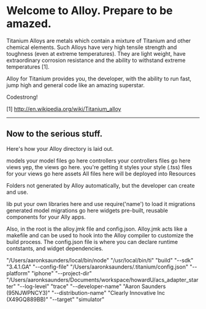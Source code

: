 Welcome to Alloy. Prepare to be amazed.
========================================

Titanium Alloys are metals which contain a mixture of Titanium and other chemical elements. Such Alloys have very high tensile strength and toughness (even at extreme temperatures). They are light weight, have extraordinary corrosion resistance and the ability to withstand extreme temperatures [1].  

Alloy for Titanium provides you, the developer, with the ability to run fast, jump high and general code like an amazing superstar. 

Codestrong!

[1] http://en.wikipedia.org/wiki/Titanium_alloy

-------------------------
Now to the serious stuff.
-------------------------

Here's how your Alloy directory is laid out.

models              your model files go here
controllers         your controllers files go here
views               yep, the views go here. you're getting it
styles              your style (.tss) files for your views go here
assets              All files here will be deployed into Resources

Folders not generated by Alloy automatically, but the developer can create and use.

lib                 put your own libraries here and use require('name') to load it
migrations			generated model migrations go here
widgets				pre-built, reusable components for your Ally apps. 

Also, in the root is the alloy.jmk file and config.json.  Alloy.jmk acts like a makefile and can be used to hook into the Alloy compiler to customize the build process. The config.json file is where you can declare runtime contstants, and widget dependencies.


 "/Users/aaronksaunders/local/bin/node" "/usr/local/bin/ti" "build" "--sdk" "3.4.1.GA" "--config-file" "/Users/aaronksaunders/.titanium/config.json" "--platform" "iphone" "--project-dir" "/Users/aaronksaunders/Documents/workspace/howardU/acs_adapter_starter" "--log-level" "trace" "--developer-name" "Aaron Saunders (95NJWPNCY3)" "--distribution-name" "Clearly Innovative Inc (X49GQ889BB)" "--target" "simulator"